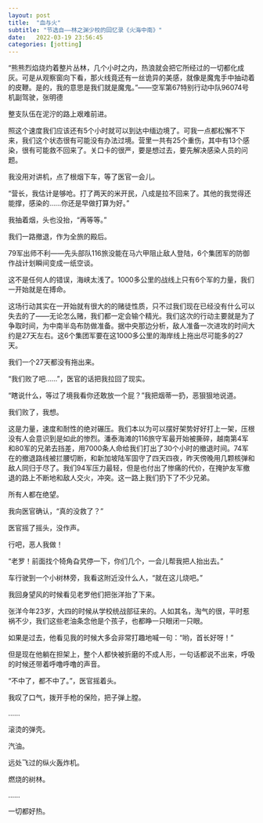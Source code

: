 ```yaml
---
layout: post
title:  "血与火"
subtitle: "节选自——林之渊少校的回忆录《火海中南》"
date:   2022-03-19 23:56:45
categories: [jotting]
---
```


“熊熊烈焰烧灼着整片丛林，几个小时之内，热浪就会把它所经过的一切都化成灰。可是从观察窗向下看，那火线竟还有一丝诡异的美感，就像是魔鬼手中抽动着的皮鞭。是的，我的意思是我们就是魔鬼。”——空军第67特别行动中队96074号机副驾驶，张明德



整支队伍在泥泞的路上艰难前进。

照这个速度我们应该还有5个小时就可以到达中缅边境了。可我一点都松懈不下来，我们这个状态很有可能没有办法过境。营里一共有25个重伤，其中有13个感染，很有可能救不回来了。关口卡的很严，要是想过去，要先解决感染人员的问题。

我没用对讲机，点了根烟下车，等了医官一会儿。

“营长，我估计是够呛。打了两天的米开民，八成是拉不回来了。其他的我觉得还能撑，感染的……你还是早做打算为好。”

我抽着烟，头也没抬，“再等等。”

我们一路撤退，作为全旅的殿后。

79军出师不利——先头部队116旅没能在马六甲阻止敌人登陆，6个集团军的防御作战计划瞬间变成一纸空谈。

这不是任何人的错误，海峡太浅了。1000多公里的战线上只有6个军的力量，我们一开始就是在搏命。

这场行动其实在一开始就有很大的的赌徒性质，只不过我们现在已经没有什么可以失去的了——无论怎么赌，我们都一定会输个精光。我们这次的行动主要就是为了争取时间，为中南半岛布防做准备。据中央那边分析，敌人准备一次进攻的时间大约是27天左右。这6个集团军要在这1000多公里的海岸线上拖出尽可能多的27天。

我们一个27天都没有拖出来。

“我们败了吧……”，医官的话把我拉回了现实。

“瞎说什么，等过了境我看你还敢放一个屁？”我把烟蒂一扔，恶狠狠地说道。

我们败了，我想。

这是力量，速度和耐性的绝对碾压。我们本以为可以摆好架势好好打上一架，压根没有人会意识到是如此的惨烈。潘泰海滩的116旅守军最开始被撕碎，越南第4军和80军的兄弟去挡差，用7000条人命给我们打出了30个小时的撤退时间。74军在的撤退路线被拦腰切断，和新加坡陆军固守了四天四夜，昨天傍晚用几颗核弹和敌人同归于尽了。我们94军压力最轻，但是也付出了惨痛的代价，在掩护友军撤退的路上不断地和敌人交火，冲突。这一路上我们扔下了不少兄弟。

所有人都在绝望。

我向医官确认，“真的没救了？”

医官摇了摇头，没作声。

行吧，恶人我做！

“老罗！前面找个犄角旮旯停一下，你们几个，一会儿帮我把人抬出去。”

车行驶到一个小树林旁，我看这附近没什么人，“就在这儿烧吧。”

我回身望风的时候看见老罗他们把张洋抬了下来。

张洋今年23岁，大四的时候从学校统战部征来的。人如其名，淘气的很，平时惹祸不少，我们这些老油条念他是个孩子，也都睁一只眼闭一只眼。

如果是过去，他看见我的时候大多会非常打趣地喊一句：“哟，首长好呀！”

但是现在他躺在担架上，整个人都快被折磨的不成人形，一句话都说不出来，呼吸的时候还带着呼噜呼噜的声音。

“不中了，都不中了。”，医官摇着头。

我叹了口气，拨开手枪的保险，把子弹上膛。

……

滚烫的弹壳。

汽油。

远处飞过的纵火轰炸机。

燃烧的树林。

……

一切都好热。
